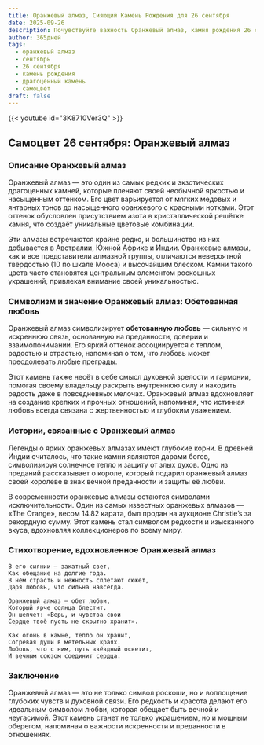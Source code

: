 ```yaml
---
title: Оранжевый алмаз, Сияющий Камень Рождения для 26 сентября
date: 2025-09-26
description: Почувствуйте важность Оранжевый алмаз, камня рождения 26 сентября, который символизирует Обетованная любовь. Пусть его красота и значение осветят ваш день.
author: 365дней
tags:
  - оранжевый алмаз
  - сентябрь
  - 26 сентября
  - камень рождения
  - драгоценный камень
  - самоцвет
draft: false
---
```


{{< youtube id="3K8710Ver3Q" >}}

## Самоцвет 26 сентября: Оранжевый алмаз

### Описание Оранжевый алмаз

Оранжевый алмаз — это один из самых редких и экзотических драгоценных камней, которые пленяют своей необычной яркостью и насыщенным оттенком. Его цвет варьируется от мягких медовых и янтарных тонов до насыщенного оранжевого с красными нотками. Этот оттенок обусловлен присутствием азота в кристаллической решётке камня, что создаёт уникальные цветовые комбинации.

Эти алмазы встречаются крайне редко, и большинство из них добывается в Австралии, Южной Африке и Индии. Оранжевые алмазы, как и все представители алмазной группы, отличаются невероятной твёрдостью (10 по шкале Мооса) и высочайшим блеском. Камни такого цвета часто становятся центральным элементом роскошных украшений, привлекая внимание своей уникальностью.

### Символизм и значение Оранжевый алмаз: Обетованная любовь

Оранжевый алмаз символизирует **обетованную любовь** — сильную и искреннюю связь, основанную на преданности, доверии и взаимопонимании. Его яркий оттенок ассоциируется с теплом, радостью и страстью, напоминая о том, что любовь может преодолевать любые преграды.

Этот камень также несёт в себе смысл духовной зрелости и гармонии, помогая своему владельцу раскрыть внутреннюю силу и находить радость даже в повседневных мелочах. Оранжевый алмаз вдохновляет на создание крепких и прочных отношений, напоминая, что истинная любовь всегда связана с жертвенностью и глубоким уважением.

### Истории, связанные с Оранжевый алмаз

Легенды о ярких оранжевых алмазах имеют глубокие корни. В древней Индии считалось, что такие камни являются дарами богов, символизируя солнечное тепло и защиту от злых духов. Одно из преданий рассказывает о короле, который подарил оранжевый алмаз своей королеве в знак вечной преданности и защиты её любви.

В современности оранжевые алмазы остаются символами исключительности. Один из самых известных оранжевых алмазов — «The Orange», весом 14.82 карата, был продан на аукционе Christie’s за рекордную сумму. Этот камень стал символом редкости и изысканного вкуса, вдохновляя коллекционеров по всему миру.

### Стихотворение, вдохновленное Оранжевый алмаз

```
В его сиянии — закатный свет,  
Как обещание на долгие года.  
В нём страсть и нежность сплетают сюжет,  
Даря любовь, что сильна навсегда.

Оранжевый алмаз — обет любви,  
Который ярче солнца блестит.  
Он шепчет: «Верь, и чувства свои  
Сердце твоё пусть не скрытно хранит».

Как огонь в камне, тепло он хранит,  
Согревая души в метельных краях.  
Любовь, что с ним, путь звёздный осветит,  
И вечным союзом соединит сердца.
```

### Заключение

Оранжевый алмаз — это не только символ роскоши, но и воплощение глубоких чувств и духовной связи. Его редкость и красота делают его идеальным символом любви, которая обещает быть вечной и неугасимой. Этот камень станет не только украшением, но и мощным оберегом, напоминая о важности искренности и преданности в отношениях.